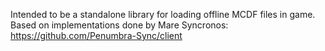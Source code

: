 Intended to be a standalone library for loading offline MCDF files in game.
Based on implementations done by Mare Syncronos: https://github.com/Penumbra-Sync/client
